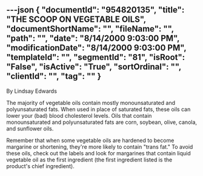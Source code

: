 ---json
{
  "documentId": "954820135",
  "title": "THE SCOOP ON VEGETABLE OILS",
  "documentShortName": "",
  "fileName": "",
  "path": "",
  "date": "8/14/2000 9:03:00 PM",
  "modificationDate": "8/14/2000 9:03:00 PM",
  "templateId": "",
  "segmentId": "81",
  "isRoot": "False",
  "isActive": "True",
  "sortOrdinal": "",
  "clientId": "",
  "tag": ""
}
---

By Lindsay Edwards 
 
The majority of vegetable oils contain mostly monounsaturated and 
polyunsaturated fats. When used in place of saturated fats, these oils can lower your (bad) blood cholesterol levels. Oils that contain monounsaturated and polyunsaturated fats are corn, soybean, olive, canola, and sunflower oils. 

Remember that when some vegetable oils are hardened to become 
margarine or shortening, they're more likely to contain &quot;trans fat.&quot; To avoid these oils, check out the labels and look for margarines that contain liquid vegetable oil as the first ingredient (the first ingredient listed is the product's chief ingredient).
